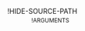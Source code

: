 !HIDE-SOURCE-PATH
<sub>
<br/>
&nbsp;&nbsp;&nbsp;&nbsp;&nbsp;&nbsp;&nbsp;&nbsp;&nbsp;&nbsp;&nbsp;&nbsp;&nbsp;&nbsp;
!ARGUMENTS
</sub>
